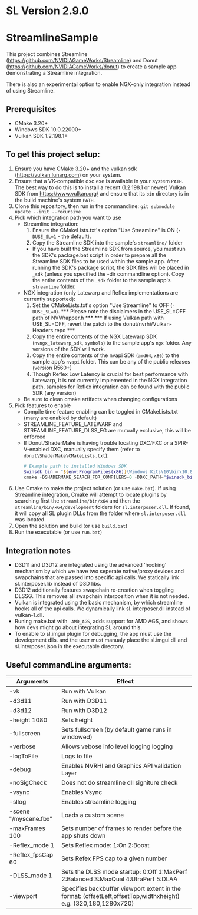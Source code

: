 # SL Version 2.9.0

# StreamlineSample

This project combines Streamline (https://github.com/NVIDIAGameWorks/Streamline) and Donut (https://github.com/NVIDIAGameWorks/donut) to create a sample app demonstrating a Streamline integration.

There is also an experimental option to enable NGX-only integration instead of using Streamline.

## Prerequisites

- CMake 3.20+
- Windows SDK 10.0.22000+
- Vulkan SDK 1.2.198.1+

## To get this project setup:

1. Ensure you have CMake 3.20+ and the vulkan sdk (https://vulkan.lunarg.com) on your system.
2. Ensure that a VK-compatible dxc.exe is available in your system `PATH`.  The best way to do this is to install a recent (1.2.198.1 or newer) Vulkan SDK from https://www.vulkan.org/ and ensure that its `bin` directory is in the build machine's system `PATH`.
3. Clone this repository, then run in the commandline: `git submodule update --init --recursive`
4. Pick which integration path you want to use
    * Streamline integration: 
        1. Ensure the CMakeLists.txt's option "Use Streamline" is ON (`-DUSE_SL=1` - the default).
        2. Copy the Streamline SDK into the sample's `streamline/` folder
        - If you have built the Streamline SDK from source, you must run the SDK's package.bat script in order to prepare all the Streamline SDK files to be used within the sample app. After running the SDK's package script, the SDK files will be placed in `_sdk`  (unless you specified the -dir commandline option). Copy the entire contents of the `_sdk` folder to the sample app's `streamline` folder.
    * NGX integration (only Latewarp and Reflex implementations are currently supported):
        1. Set the CMakeLists.txt's option "Use Streamline" to OFF (`-DUSE_SL=0`).
        *** Please note the disclaimers in the USE_SL=OFF path of NVWrapper.h ***
        *** If using Vulkan path with USE_SL=OFF, revert the patch to the donut/nvrhi/Vulkan-Headers repo ***
        2. Copy the entire contents of the NGX Latewarp SDK (`nvngx_latewarp_sdk`, `symbols`) to the sample app's `ngx` folder. Any versions of the SDK will work.
        3. Copy the entire contents of the nvapi SDK (`amd64`, `x86`) to the sample app's `nvapi` folder. This can be any of the public releases (version R560+)
        4. Though Reflex Low Latency is crucial for best performance with Latewarp, it is not currently implemented in the NGX integration path, samples for Reflex integration can be found with the public SDK (any version)
    * Be sure to clean cmake artifacts when changing configurations
5. Pick features to enable
    * Compile time feature enabling can be toggled in CMakeLists.txt (many are enabled by default)
    * STREAMLINE_FEATURE_LATEWARP and STREAMLINE_FEATURE_DLSS_FG are mutually exclusive, this will be enforced
    * If Donut/ShaderMake is having trouble locating DXC/FXC or a SPIR-V-enabled DXC, manually specify them (refer to `donut\ShaderMake\CMakeLists.txt`):
        ```powershell
        # Example path to installed Windows SDK
        $winsdk_bin = "${env:ProgramFiles(x86)}\Windows Kits\10\bin\10.0.22621.0\x64"
        cmake -DSHADERMAKE_SEARCH_FOR_COMPILERS=0 -DDXC_PATH="$winsdk_bin/dxc.exe" -DDXC_SPIRV_PATH="$env:VULKAN_SDK/Bin/dxc.exe" -DFXC_PATH="$winsdk_bin/fxc.exe" ...
        ```
6. Use Cmake to make the project solution (or use `make.bat`). If using Streamline integration, Cmake will attempt to locate plugins by searching first the `streamline/bin/x64` and then the `streamline/bin/x64/development` folders for `sl.interposer.dll`. If found, it will copy all SL plugin DLLs from the folder where `sl.interposer.dll` was located.
7. Open the solution and build (or use `build.bat`)
8. Run the executable (or use `run.bat`)

## Integration notes
- D3D11 and D3D12 are integrated using the advanced 'hooking' mechanism by which we have two seperate native/proxy devices and swapchains that are passed into specific api calls. We statically link sl.interposer.lib instead of D3D libs.
- D3D12 additionally features swapchain re-creation when toggling DLSSG. This removes all swapchain interposition when it is not needed.
- Vulkan is integrated using the basic mechanism, by which streamline hooks all of the api calls. We dynamically link sl.
interposer.dll instead of vulkan-1.dll. 
- Runing make.bat with `-AMD_AGS`, adds support for AMD AGS, and shows how devs might go about integrating SL around this. 
- To enable to sl.imgui plugin for debugging, the app must use the development dlls. and the user must manualy place the sl.imgui.dll and sl.interposer.json in the executable directory.

## Useful commandLine arguments: 
Arguments                                                                                 | Effect
---                                                                                       | ---
-vk                                                                                       | Run with Vulkan
-d3d11                                                                                    | Run with D3D11
-d3d12                                                                                    | Run with D3D12
-height 1080                                                                              | Sets height
-fullscreen                                                                               | Sets fullscreen (by default game runs in windowed)
-verbose                                                                                  | Allows vebose info level logging logging
-logToFile                                                                                | Logs to file
-debug                                                                                    | Enables NVRHI and Graphics API validation Layer
-noSigCheck                                                                               | Does not do streamline dll signiture check 
-vsync                                                                                    | Enables Vsync
-sllog                                                                                    | Enables streamline logging
-scene "/myscene.fbx"                                                                     | Loads a custom scene
-maxFrames 100                                                                            | Sets number of frames to render before the app shuts down
-Reflex_mode 1                                                                            | Sets Reflex mode: 1:On 2:Boost
-Reflex_fpsCap 60                                                                         | Sets Refex FPS cap to a given number
-DLSS_mode 1                                                                              | Sets the DLSS mode startup: 0:Off 1:MaxPerf 2:Balanced 3:MaxQual 4:UtraPerf 5:DLAA
-viewport                                                                                 | Specifies backbuffer viewport extent in the format: (offsetLeft,offsetTop,widthxheight) e.g. (320,180,1280x720)
